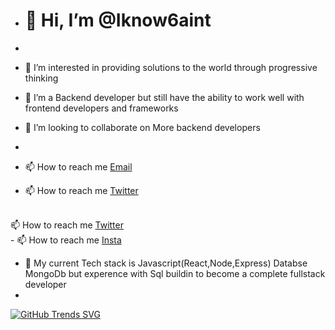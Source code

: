 - <h1>👋 Hi, I’m @Iknow6aint</h1>
- 
- 👀 I’m interested in providing solutions to the world through progressive thinking 

- 🌱 I’m a Backend developer but still have the ability to  work well with frontend developers and frameworks

- 💞️ I’m looking to collaborate on More backend developers 
- 
- 📫 How to reach me <a href="saintmoses100@gmail.com">Email</a>
 - 📫 How to reach me <a href="https://twitter.com/iknow6aint">Twitter</a>
 <br/>
  📫 How to reach me <a href="https://twitter.com/iknowsaint">Twitter</a>
  <br/>
- 📫 How to reach me <a href="https://www.instagram.com/iknowsaint_">Insta</a>


- 👀 My current Tech stack is Javascript(React,Node,Express) Databse MongoDb but experence with Sql buildin to become a complete fullstack  developer
- <br>

[![GitHub Trends SVG](https://api.githubtrends.io/user/svg/iknow6aint/langs)](https://githubtrends.io)

<!---
Iknow6aint/Iknow6aint is a ✨ special ✨ repository because its `README.md` (this file) appears on your GitHub profile.
You can click the Preview link to take a look at your changes.
[![GitHub Streak](https://github-readme-streak-stats.herokuapp.com/iknow6aint=DenverCoder1)](https://git.io/streak-stats)
[![Anurag's GitHub stats](https://github-readme-stats.vercel.app/api?username=an)](https://github.com/anuraghazra/github-readme-stats)
[![Anurag's GitHub stats](https://github-readme-stats.vercel.app/api?username=iknow6aint)](https://github.com/anuraghazra/github-readme-stats)
--->
